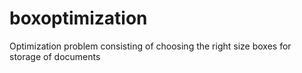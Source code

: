 # boxoptimization
Optimization problem consisting of choosing the right size boxes for storage of documents
